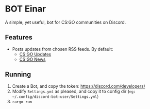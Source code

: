 # BOT Einar
A simple, yet useful, bot for CS:GO communities on Discord.

## Features
- Posts updates from chosen RSS feeds. By default:
  - [CS:GO Updates](https://blog.counter-strike.net/index.php/category/updates/)
  - [CS:GO News](https://blog.counter-strike.net/)
  
## Running
1. Create a Bot, and copy the token: https://discord.com/developers/
2. Modify `Settings.yml` as pleased, and copy it to config dir (`eg: ~/.config/discord-bot-user/Settings.yml`)
3. `cargo run`

